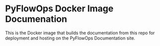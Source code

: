 # PyFlowOps Docker Image Documenation

This is the Docker image that builds the documentation from this repo for deployment
and hosting on the PyFlowOps Documentation site.
